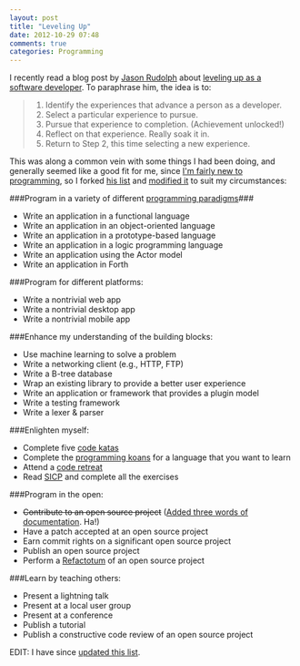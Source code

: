 ```yaml
---
layout: post
title: "Leveling Up"
date: 2012-10-29 07:48
comments: true
categories: Programming
---
```


I recently read a blog post by [Jason Rudolph][jason] about [leveling up as a software developer][level-up]. To paraphrase him, the idea is to:

>1. Identify the experiences that advance a person as a developer.
>2. Select a particular experience to pursue.
>3. Pursue that experience to completion. (Achievement unlocked!)
>4. Reflect on that experience. Really soak it in.
>5. Return to Step 2, this time selecting a new experience.

<!-- more -->

This was along a common vein with some things I had been doing, and generally seemed like a good fit for me, since [I'm fairly new to programming][returning-to-computation], so I forked [his list][jason-list] and [modified it][my-list] to suit my circumstances:

[jason]: http://jasonrudolph.com/
[level-up]: http://jasonrudolph.com/blog/2011/08/09/programming-achievements-how-to-level-up-as-a-developer/
[returning-to-computation]: /blog/returning-to-computation/
[jason-list]: https://gist.github.com/1133830#file_programming_achievements.md
[my-list]: https://gist.github.com/3974161#file_programming_achievements.md

###Program in a variety of different [programming paradigms][paradigm]###

* Write an application in a functional language
* Write an application in an object-oriented language
* Write an application in a prototype-based language
* Write an application in a logic programming language
* Write an application using the Actor model
* Write an application in Forth

###Program for different platforms:

* Write a nontrivial web app
* Write a nontrivial desktop app
* Write a nontrivial mobile app

###Enhance my understanding of the building blocks:

* Use machine learning to solve a problem
* Write a networking client (e.g., HTTP, FTP)
* Write a B-tree database
* Wrap an existing library to provide a better user experience
* Write an application or framework that provides a plugin model
* Write a testing framework
* Write a lexer & parser

###Enlighten myself:

* Complete five [code katas][kata]
* Complete the [programming koans][koan] for a language that you want to learn
* Attend a [code retreat][retreat]
* Read [SICP][scip] and complete all the exercises

###Program in the open:

* ~~Contribute to an open source project~~ ([Added three words of documentation][first-commit]. Ha!)
* Have a patch accepted at an open source project
* Earn commit rights on a significant open source project
* Publish an open source project
* Perform a [Refactotum][refactotum] of an open source project

###Learn by teaching others:

* Present a lightning talk
* Present at a local user group
* Present at a conference
* Publish a tutorial
* Publish a constructive code review of an open source project

EDIT: I have since [updated this list][revisited].

[paradigm]: http://en.wikipedia.org/wiki/Programming_paradigm "Programming paradigm - Wikipedia"
[kata]: http://en.wikipedia.org/wiki/Kata_\(programming\) "Kata (programming) - Wikipedia"
[koan]: http://sett.ociweb.com/sett/settJan2011.html "Learning Programming Languages with Koans - Object Computing, Inc."
[retreat]: http://coderetreat.com/ "Code Retreat with Corey Haines"
[scip]: http://mitpress.mit.edu/sicp/ "SICP web site"
[refactotum]: http://thinkrelevance.com/blog/2007/04/03/twir.html "Refactotum"
[first-commit]: https://github.com/sproutcore/guides/pull/122
[revisited]: /blog/leveling-up-revisited/
